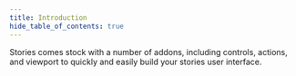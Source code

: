 ```yaml
---
title: Introduction
hide_table_of_contents: true
---
```


<head>
  <title>Addons | Stories Extentions Building Components</title>
  <meta
    name="description"
    content="Stories comes stock with a number of addons, including controls, actions, and viewport to quickly and easily build your stories user interface."
  />
  <style>{`
    :root {
      --doc-item-container-width: 60rem;
    }
  `}</style>
</head>

Stories comes stock with a number of addons, including controls, actions, and viewport to quickly and easily build your stories user interface.

